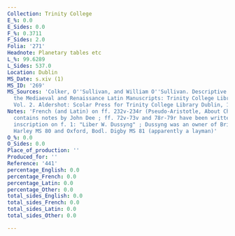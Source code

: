```yaml
---
Collection: Trinity College
E_%: 0.0
E_Sides: 0.0
F_%: 0.3711
F_Sides: 2.0
Folia: '271'
Headnote: Planetary tables etc
L_%: 99.6289
L_Sides: 537.0
Location: Dublin
MS_Date: s.xiv (1)
MS_ID: '269'
MS_Sources: 'Colker, O''Sullivan, and William O''Sullivan. Descriptive Catalogue of
  the Mediaeval and Renaissance Latin Manuscripts: Trinity College Library Dublin.
  Vol. 2. Aldershot: Scolar Press for Trinity College Library Dublin, 1991.'
Notes: 'French (and Latin) on ff. 232v-234r (Pseudo-Aristotle, About Chiromancy) ;
  contains notes by John Dee ; ff. 72v-73v and 78r-79r have been written over ; ownership
  inscription on f. 1: "Liber W. Dussyng" ; Dussyng was an owner of British Library,
  Harley MS 80 and Oxford, Bodl. Digby MS 81 (apparently a layman)'
O_%: 0.0
O_Sides: 0.0
Place_of_production: ''
Produced_for: ''
Reference: '441'
percentage_English: 0.0
percentage_French: 0.0
percentage_Latin: 0.0
percentage_Other: 0.0
total_sides_English: 0.0
total_sides_French: 0.0
total_sides_Latin: 0.0
total_sides_Other: 0.0

---
```

